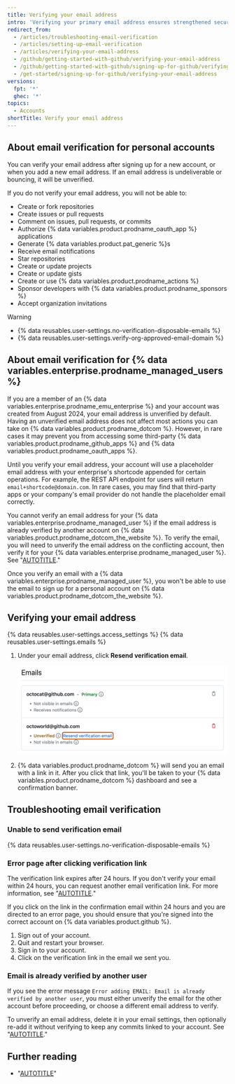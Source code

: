 ```yaml
---
title: Verifying your email address
intro: 'Verifying your primary email address ensures strengthened security, allows {% data variables.product.prodname_dotcom %} staff to better assist you if you forget your password, and gives you access to more features on {% data variables.product.prodname_dotcom %}.'
redirect_from:
  - /articles/troubleshooting-email-verification
  - /articles/setting-up-email-verification
  - /articles/verifying-your-email-address
  - /github/getting-started-with-github/verifying-your-email-address
  - /github/getting-started-with-github/signing-up-for-github/verifying-your-email-address
  - /get-started/signing-up-for-github/verifying-your-email-address
versions:
  fpt: '*'
  ghec: '*'
topics:
  - Accounts
shortTitle: Verify your email address
---
```


## About email verification for personal accounts

You can verify your email address after signing up for a new account, or when you add a new email address. If an email address is undeliverable or bouncing, it will be unverified.

If you do not verify your email address, you will not be able to:
* Create or fork repositories
* Create issues or pull requests
* Comment on issues, pull requests, or commits
* Authorize {% data variables.product.prodname_oauth_app %} applications
* Generate {% data variables.product.pat_generic %}s
* Receive email notifications
* Star repositories
* Create or update projects
* Create or update gists
* Create or use {% data variables.product.prodname_actions %}
* Sponsor developers with {% data variables.product.prodname_sponsors %}
* Accept organization invitations

> [!WARNING]
> * {% data reusables.user-settings.no-verification-disposable-emails %}
> * {% data reusables.user-settings.verify-org-approved-email-domain %}

## About email verification for {% data variables.enterprise.prodname_managed_users %}

If you are a member of an {% data variables.enterprise.prodname_emu_enterprise %} and your account was created from August 2024, your email address is unverified by default. Having an unverified email address does not affect most actions you can take on {% data variables.product.prodname_dotcom %}. However, in rare cases it may prevent you from accessing some third-party {% data variables.product.prodname_github_apps %} and {% data variables.product.prodname_oauth_apps %}.

Until you verify your email address, your account will use a placeholder email address with your enterprise's shortcode appended for certain operations. For example, the REST API endpoint for users will return `email+shortcode@domain.com`. In rare cases, you may find that third-party apps or your company's email provider do not handle the placeholder email correctly.

You cannot verify an email address for your {% data variables.enterprise.prodname_managed_user %} if the email address is already verified by another account on {% data variables.product.prodname_dotcom_the_website %}. To verify the email, you will need to unverify the email address on the conflicting account, then verify it for your {% data variables.enterprise.prodname_managed_user %}. See "[AUTOTITLE](/account-and-profile/setting-up-and-managing-your-personal-account-on-github/managing-email-preferences/changing-your-primary-email-address)."

Once you verify an email with a {% data variables.enterprise.prodname_managed_user %}, you won't be able to use the email to sign up for a personal account on {% data variables.product.prodname_dotcom_the_website %}.

## Verifying your email address

{% data reusables.user-settings.access_settings %}
{% data reusables.user-settings.emails %}
1. Under your email address, click **Resend verification email**.

   ![Screenshot of email addresses on the "Emails" page. Under an email address, a link, labeled "Resend verification email," is outlined in orange.](/assets/images/help/settings/email-verify-button.png)
1. {% data variables.product.prodname_dotcom %} will send you an email with a link in it. After you click that link, you'll be taken to your {% data variables.product.prodname_dotcom %} dashboard and see a confirmation banner.

## Troubleshooting email verification

### Unable to send verification email

{% data reusables.user-settings.no-verification-disposable-emails %}

### Error page after clicking verification link

The verification link expires after 24 hours. If you don't verify your email within 24 hours, you can request another email verification link. For more information, see "[AUTOTITLE](/account-and-profile/setting-up-and-managing-your-personal-account-on-github/managing-email-preferences/verifying-your-email-address#verifying-your-email-address)."

If you click on the link in the confirmation email within 24 hours and you are directed to an error page, you should ensure that you're signed into the correct account on {% data variables.product.github %}.

1. Sign out of your account.
1. Quit and restart your browser.
1. Sign in to your account.
1. Click on the verification link in the email we sent you.

### Email is already verified by another user

If you see the error message `Error adding EMAIL: Email is already verified by another user`, you must either unverify the email for the other account before proceeding, or choose a different email address to verify.

To unverify an email address, delete it in your email settings, then optionally re-add it without verifying to keep any commits linked to your account. See "[AUTOTITLE](/account-and-profile/setting-up-and-managing-your-personal-account-on-github/managing-email-preferences/changing-your-primary-email-address)."

## Further reading

* "[AUTOTITLE](/account-and-profile/setting-up-and-managing-your-personal-account-on-github/managing-email-preferences/changing-your-primary-email-address)"
